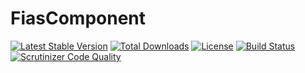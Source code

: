 FiasComponent
=============

[![Latest Stable Version](https://poser.pugx.org/liquetsoft/fias-component/v/stable.png)](https://packagist.org/packages/liquetsoft/fias-component)
[![Total Downloads](https://poser.pugx.org/liquetsoft/fias-component/downloads.png)](https://packagist.org/packages/liquetsoft/fias-component)
[![License](https://poser.pugx.org/liquetsoft/fias-component/license.svg)](https://packagist.org/packages/liquetsoft/fias-component)
[![Build Status](https://travis-ci.org/liquetsoft/fias-component.svg?branch=master)](https://travis-ci.org/liquetsoft/fias-component)
[![Scrutinizer Code Quality](https://scrutinizer-ci.com/g/liquetsoft/fias-component/badges/quality-score.png?b=master)](https://scrutinizer-ci.com/g/liquetsoft/fias-component/?branch=master)
